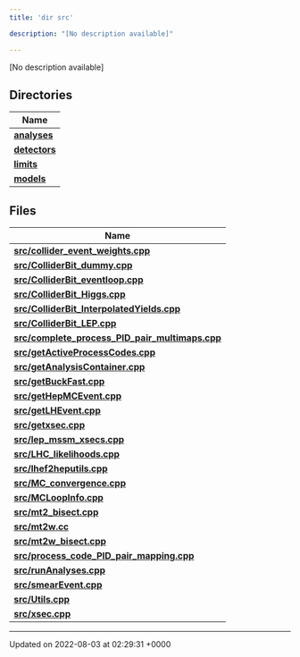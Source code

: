 ```yaml
---
title: 'dir src'

description: "[No description available]"

---
```







[No description available]

## Directories

| Name           |
| -------------- |
| **[analyses](/documentation/code/gambit_sphinx/files/dir_ebf4efc09232e9b3baff73345d00af17/#dir-analyses)**  |
| **[detectors](/documentation/code/gambit_sphinx/files/dir_ec0001d0a47d8f5e87814a0c290a00e6/#dir-detectors)**  |
| **[limits](/documentation/code/gambit_sphinx/files/dir_43317e43f0d2f00527788176b6ed19bf/#dir-limits)**  |
| **[models](/documentation/code/gambit_sphinx/files/dir_6a2ef1661f87480de03fb9e3f0a6d5bc/#dir-models)**  |

## Files

| Name           |
| -------------- |
| **[src/collider_event_weights.cpp](/documentation/code/gambit_sphinx/files/collider__event__weights_8cpp/#file-collider-event-weights.cpp)**  |
| **[src/ColliderBit_dummy.cpp](/documentation/code/gambit_sphinx/files/colliderbit__dummy_8cpp/#file-colliderbit-dummy.cpp)**  |
| **[src/ColliderBit_eventloop.cpp](/documentation/code/gambit_sphinx/files/colliderbit__eventloop_8cpp/#file-colliderbit-eventloop.cpp)**  |
| **[src/ColliderBit_Higgs.cpp](/documentation/code/gambit_sphinx/files/colliderbit__higgs_8cpp/#file-colliderbit-higgs.cpp)**  |
| **[src/ColliderBit_InterpolatedYields.cpp](/documentation/code/gambit_sphinx/files/colliderbit__interpolatedyields_8cpp/#file-colliderbit-interpolatedyields.cpp)**  |
| **[src/ColliderBit_LEP.cpp](/documentation/code/gambit_sphinx/files/colliderbit__lep_8cpp/#file-colliderbit-lep.cpp)**  |
| **[src/complete_process_PID_pair_multimaps.cpp](/documentation/code/gambit_sphinx/files/complete__process__pid__pair__multimaps_8cpp/#file-complete-process-pid-pair-multimaps.cpp)**  |
| **[src/getActiveProcessCodes.cpp](/documentation/code/gambit_sphinx/files/getactiveprocesscodes_8cpp/#file-getactiveprocesscodes.cpp)**  |
| **[src/getAnalysisContainer.cpp](/documentation/code/gambit_sphinx/files/getanalysiscontainer_8cpp/#file-getanalysiscontainer.cpp)**  |
| **[src/getBuckFast.cpp](/documentation/code/gambit_sphinx/files/getbuckfast_8cpp/#file-getbuckfast.cpp)**  |
| **[src/getHepMCEvent.cpp](/documentation/code/gambit_sphinx/files/gethepmcevent_8cpp/#file-gethepmcevent.cpp)**  |
| **[src/getLHEvent.cpp](/documentation/code/gambit_sphinx/files/getlhevent_8cpp/#file-getlhevent.cpp)**  |
| **[src/getxsec.cpp](/documentation/code/gambit_sphinx/files/getxsec_8cpp/#file-getxsec.cpp)**  |
| **[src/lep_mssm_xsecs.cpp](/documentation/code/gambit_sphinx/files/lep__mssm__xsecs_8cpp/#file-lep-mssm-xsecs.cpp)**  |
| **[src/LHC_likelihoods.cpp](/documentation/code/gambit_sphinx/files/lhc__likelihoods_8cpp/#file-lhc-likelihoods.cpp)**  |
| **[src/lhef2heputils.cpp](/documentation/code/gambit_sphinx/files/lhef2heputils_8cpp/#file-lhef2heputils.cpp)**  |
| **[src/MC_convergence.cpp](/documentation/code/gambit_sphinx/files/mc__convergence_8cpp/#file-mc-convergence.cpp)**  |
| **[src/MCLoopInfo.cpp](/documentation/code/gambit_sphinx/files/mcloopinfo_8cpp/#file-mcloopinfo.cpp)**  |
| **[src/mt2_bisect.cpp](/documentation/code/gambit_sphinx/files/mt2__bisect_8cpp/#file-mt2-bisect.cpp)**  |
| **[src/mt2w.cc](/documentation/code/gambit_sphinx/files/mt2w_8cc/#file-mt2w.cc)**  |
| **[src/mt2w_bisect.cpp](/documentation/code/gambit_sphinx/files/mt2w__bisect_8cpp/#file-mt2w-bisect.cpp)**  |
| **[src/process_code_PID_pair_mapping.cpp](/documentation/code/gambit_sphinx/files/process__code__pid__pair__mapping_8cpp/#file-process-code-pid-pair-mapping.cpp)**  |
| **[src/runAnalyses.cpp](/documentation/code/gambit_sphinx/files/runanalyses_8cpp/#file-runanalyses.cpp)**  |
| **[src/smearEvent.cpp](/documentation/code/gambit_sphinx/files/smearevent_8cpp/#file-smearevent.cpp)**  |
| **[src/Utils.cpp](/documentation/code/gambit_sphinx/files/utils_8cpp/#file-utils.cpp)**  |
| **[src/xsec.cpp](/documentation/code/gambit_sphinx/files/xsec_8cpp/#file-xsec.cpp)**  |






-------------------------------

Updated on 2022-08-03 at 02:29:31 +0000
